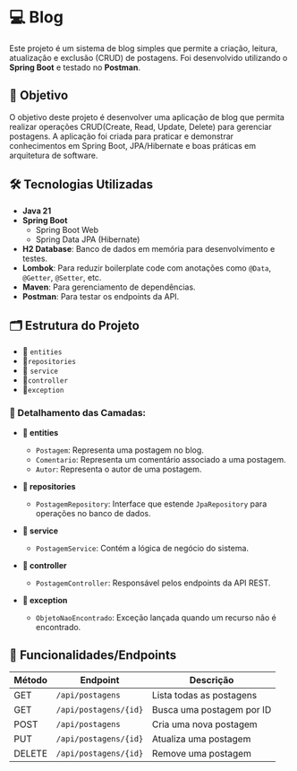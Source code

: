 # 💻 Blog

Este projeto é um sistema de blog simples que permite a criação, leitura, atualização e exclusão (CRUD) de postagens. Foi desenvolvido utilizando o **Spring Boot** e testado no **Postman**.

## 🎯 Objetivo

O objetivo deste projeto é desenvolver uma aplicação de blog que permita realizar operações CRUD(Create, Read, Update, Delete) para gerenciar postagens. 
A aplicação foi criada para praticar e demonstrar conhecimentos em Spring Boot, JPA/Hibernate e boas práticas em arquitetura de software.


## 🛠️ Tecnologias Utilizadas 

- **Java 21**
- **Spring Boot**
  - Spring Boot Web
  - Spring Data JPA (Hibernate)
- **H2 Database**: Banco de dados em memória para desenvolvimento e testes.
- **Lombok**: Para reduzir boilerplate code com anotações como `@Data`, `@Getter`, `@Setter`, etc.
- **Maven**: Para gerenciamento de dependências.
- **Postman**: Para testar os endpoints da API.

## 🗂️ Estrutura do Projeto

* 📂 `entities`
* 📂`repositories`
* 📂 `service`
* 📂`controller`
* 📂`exception`

### 📝 Detalhamento das Camadas:
- **📂 entities**
    - `Postagem`: Representa uma postagem no blog.  
    - `Comentario`: Representa um comentário associado a uma postagem.  
    - `Autor`: Representa o autor de uma postagem.  

- **📂 repositories**
    - `PostagemRepository`: Interface que estende `JpaRepository` para operações no banco de dados.

- **📂 service**
    - `PostagemService`: Contém a lógica de negócio do sistema.

- **📂 controller**
    - `PostagemController`: Responsável pelos endpoints da API REST.

- **📂 exception**
    - `ObjetoNaoEncontrado`: Exceção lançada quando um recurso não é encontrado.


## 📌 Funcionalidades/Endpoints
| Método | Endpoint              | Descrição                |
|--------|-----------------------|--------------------------|
| GET    | `/api/postagens`      | Lista todas as postagens |
| GET    | `/api/postagens/{id}` | Busca uma postagem por ID|
| POST   | `/api/postagens`      | Cria uma nova postagem   |
| PUT    | `/api/postagens/{id}` | Atualiza uma postagem    |
| DELETE | `/api/postagens/{id}` | Remove uma postagem      |
